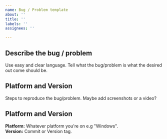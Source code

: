 ```yaml
---
name: Bug / Problem template
about: ''
title: ''
labels: ''
assignees: ''

---
```


## Describe the bug / problem
Use easy and clear language. Tell what the bug/problem is what the desired out come should be.

## Platform and Version  
Steps to reproduce the bug/problem. Maybe add screenshots or a video?

## Platform and Version  
**Platform:** Whatever platform you're on e.g "Windows".  
**Version:** Commit or Version tag.
